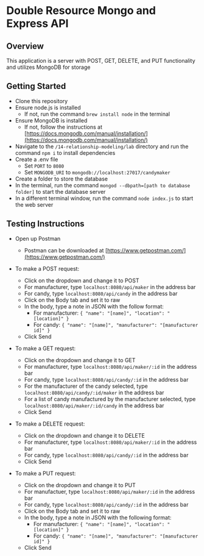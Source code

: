 # Double Resource Mongo and Express API

## Overview
This application is a server with POST, GET, DELETE, and PUT functionality and utilizes MongoDB for storage

## Getting Started
- Clone this repository
- Ensure node.js is installed
    - If not, run the command `brew install node` in the terminal
- Ensure MongoDB is installed
    - If not, follow the instructions at [https://docs.mongodb.com/manual/installation/](https://docs.mongodb.com/manual/installation/)
- Navigate to the `/14-relationship-modeling/lab` directory and run the command `npm i` to install dependencies
- Create a .env file
    - Set `PORT` to `8080`
    - Set `MONGODB_URI` to `mongodb://localhost:27017/candymaker`
- Create a folder to store the database
- In the terminal, run the command `mongod --dbpath=[path to database folder]` to start the database server
- In a different terminal window, run the command `node index.js` to start the web server

## Testing Instructions
- Open up Postman
    - Postman can be downloaded at [https://www.getpostman.com/](https://www.getpostman.com/)

- To make a POST request:
    - Click on the dropdown and change it to POST
    - For manufacturer, type `localhost:8080/api/maker` in the address bar
    - For candy, type `localhost:8080/api/candy` in the address bar
    - Click on the Body tab and set it to raw
    - In the body, type a note in JSON with the follow format:
        - For manufacturer: `{ "name": "[name]", "location": "[location]" }`
        - For candy: `{ "name": "[name]", "manufacturer": "[manufacturer id]" }`
    - Click Send

- To make a GET request:
    - Click on the dropdown and change it to GET
    - For manufacturer, type `localhost:8080/api/maker/:id` in the address bar
    - For candy, type `localhost:8080/api/candy/:id` in the address bar
    - For the manufacturer of the candy selected, type `localhost:8080/api/candy/:id/maker` in the address bar
    - For a list of candy manufactured by the manufacturer selected, type `localhost:8080/api/maker/:id/candy` in the address bar
    - Click Send

- To make a DELETE request:
    - Click on the dropdown and change it to DELETE
    - For manufacturer, type `localhost:8080/api/maker/:id` in the address bar
    - For candy, type `localhost:8080/api/candy/:id` in the address bar
    - Click Send

- To make a PUT request:
    - Click on the dropdown and change it to PUT
    - For manufactuer, type `localhost:8080/api/maker/:id` in the address bar
    - For candy, type `localhost:8080/api/candy/:id` in the address bar
    - Click on the Body tab and set it to raw
    - In the body, type a note in JSON with the following format:
        - For manufacturer: `{ "name": "[name]", "location": "[location]" }`
        - For candy: `{ "name": "[name]", "manufacturer": "[manufacturer id]" }`
    - Click Send